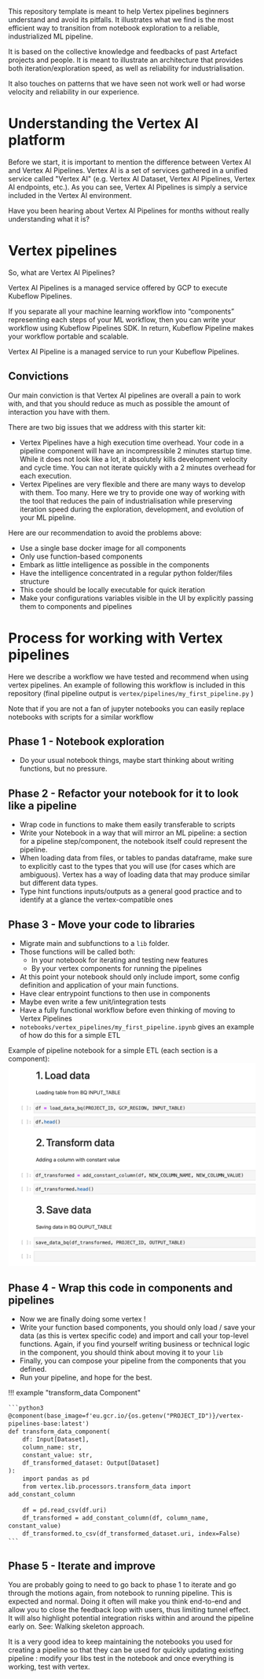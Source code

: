 This repository template is meant to help Vertex pipelines beginners understand and avoid its pitfalls. It illustrates what we find is the most efficient way to transition from notebook exploration to a reliable, industrialized ML pipeline.

It is based on the collective knowledge and feedbacks of past Artefact projects and people. It is meant to illustrate an architecture that provides both iteration/exploration speed, as well as reliability for industrialisation.

It also touches on patterns that we have seen not work well or had worse velocity and reliability in our experience.

# Understanding the Vertex AI platform

Before we start, it is important to mention the difference between Vertex AI and Vertex AI Pipelines. Vertex AI is a set of services gathered in a unified service called "Vertex AI" (e.g. Vertex AI Dataset, Vertex AI Pipelines, Vertex AI endpoints, etc.). As you can see, Vertex AI Pipelines is simply a service included in the Vertex AI environment.

Have you been hearing about Vertex AI Pipelines for months without really understanding what it is?


# Vertex pipelines

So, what are Vertex AI Pipelines?

Vertex AI Pipelines is a managed service offered by GCP to execute Kubeflow Pipelines.

If you separate all your machine learning workflow into “components” representing each steps of your ML workflow, then you can write your workflow using Kubeflow Pipelines SDK. In return, Kubeflow Pipeline makes your workflow portable and scalable.

Vertex AI Pipeline is a managed service to run your Kubeflow Pipelines.


## Convictions

Our main conviction is that Vertex AI pipelines are overall a pain to work with, and that you should reduce as much as possible the amount of interaction you have with them.

There are two big issues that we address with this starter kit:

- Vertex Pipelines have a high execution time overhead. Your code in a pipeline component will have an incompressible 2 minutes startup time. While it does not look like a lot, it absolutely kills development velocity and cycle time. You can not iterate quickly with a 2 minutes overhead for each execution.
- Vertex Pipelines are very flexible and there are many ways to develop with them. Too many. Here we try to provide one way of working with the tool that reduces the pain of industrialisation while preserving iteration speed during the exploration, development, and evolution of your ML pipeline.


Here are our recommendation to avoid the problems above:

- Use a single base docker image for all components
- Only use function-based components
- Embark as little intelligence as possible in the components
- Have the intelligence concentrated in a regular python folder/files structure
- This code should be locally executable for quick iteration
- Make your configurations variables visible in the UI by explicitly passing them to components and pipelines

# Process for working with Vertex pipelines

Here we describe a workflow we have tested and recommend when using vertex pipelines. 
An example of following this workflow is included in this repository
(final pipeline output is `vertex/pipelines/my_first_pipeline.py` )

Note that if you are not a fan of jupyter notebooks you can easily replace notebooks with scripts for a similar workflow

## Phase 1 - Notebook exploration
- Do your usual notebook things, maybe start thinking about writing functions, but no pressure.

## Phase 2 - Refactor your notebook for it to look like a pipeline

- Wrap code in functions to make them easily transferable to scripts
- Write your Notebook in a way that will mirror an ML pipeline: a section for a pipeline step/component, the notebook itself could represent the pipeline.
- When loading data from files, or tables to pandas dataframe, make sure to explicitly cast to the types that you will use (for cases which are ambiguous). Vertex has a way of loading data that may produce similar but different data types.
- Type hint functions inputs/outputs as a general good practice and to identify at a glance the vertex-compatible ones


## Phase 3 - Move your code to libraries 

- Migrate main and subfunctions to a `lib` folder. 
- Those functions will be called both: 
  - In your notebook for iterating and testing new features
  - By your vertex components for running the pipelines
- At this point your notebook should only include import, some config definition and application of your main functions.
- Have clear entrypoint functions to then use in components
- Maybe even write a few unit/integration tests
- Have a fully functional workflow before even thinking of moving to Vertex Pipelines
- `notebooks/vertex_pipelines/my_first_pipeline.ipynb` gives an example of how do this for a simple ETL

Example of pipeline notebook for a simple ETL (each section is a component):
![](assets/notebook_pipeline.png)


## Phase 4 - Wrap this code in components and pipelines

- Now we are finally doing some vertex ! 
- Write your function based components, you should only load / save your data (as this is vertex specific code) and import and call your top-level functions. Again, if you find yourself writing business or technical logic in the component, you should think about moving it to your `lib`
- Finally, you can compose your pipeline from the components that you defined.
- Run your pipeline, and hope for the best.


!!! example "transform_data Component"

    ```python3
    @component(base_image=f'eu.gcr.io/{os.getenv("PROJECT_ID")}/vertex-pipelines-base:latest')
    def transform_data_component(
        df: Input[Dataset],
        column_name: str,
        constant_value: str,
        df_transformed_dataset: Output[Dataset]
    ):
        import pandas as pd
        from vertex.lib.processors.transform_data import add_constant_column
    
        df = pd.read_csv(df.uri)
        df_transformed = add_constant_column(df, column_name, constant_value)
        df_transformed.to_csv(df_transformed_dataset.uri, index=False)
    ```

## Phase 5 - Iterate and improve

You are probably going to need to go back to phase 1 to iterate and go through the motions again, from notebook to running pipeline. This is expected and normal. Doing it often will make you think end-to-end and allow you to close the feedback loop with users, thus limiting tunnel effect. It will also highlight potential integration risks within and around the pipeline early on. See: Walking skeleton approach.

It is a very good idea to keep maintaining the notebooks you used for creating a pipeline so that they can be used for quickly updating existing pipeline :  modify your libs test in the notebook and once everything is working, test with vertex. 
